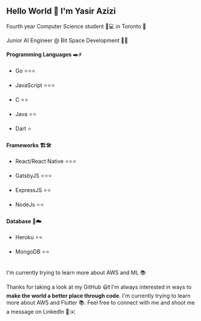 ## Hello World :wave: I'm Yasir Azizi

Fourth year Computer Science student :school_satchel::computer: in Toronto :city_sunrise:

Junior AI Engineer @ Bit Space Development :microscope::iphone:



#### Programming Languages :black_nib::zap:

   - Go :star::star::star:

   - JavaScript :star::star::star:

   - C :star::star:

   - Java :star::star:

   - Dart :star:

#### Frameworks 🏗️🛠️

   - React/React Native :star::star::star:

   - GatsbyJS :star::star::star:

   - ExpressJS :star::star:

   - NodeJs :star::star:

#### Database :floppy_disk::cloud:

   - Heroku :star::star:

   - MongoDB :star::star:      

<br>
I'm currently trying to learn more about AWS and ML 📚

Thanks for taking a look at my GitHub :smiley::exclamation:  I'm always interested in ways to **make the world a better place through code**. I'm currently trying to learn more about AWS and Flutter 📚. Feel free to connect with me and shoot me a message on LinkedIn :gun:✉️​
